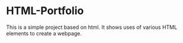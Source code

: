 # HTML-Portfolio
This is a simple project based on html. It shows uses of various HTML elements to create a webpage.
